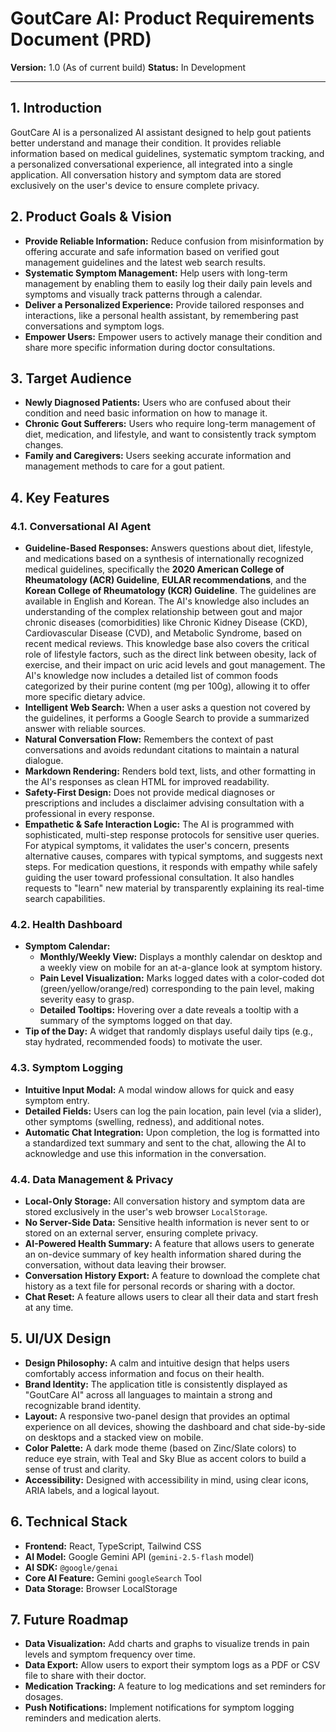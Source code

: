# GoutCare AI: Product Requirements Document (PRD)

**Version:** 1.0 (As of current build)
**Status:** In Development

---

## 1. Introduction

GoutCare AI is a personalized AI assistant designed to help gout patients better understand and manage their condition. It provides reliable information based on medical guidelines, systematic symptom tracking, and a personalized conversational experience, all integrated into a single application. All conversation history and symptom data are stored exclusively on the user's device to ensure complete privacy.

## 2. Product Goals & Vision

-   **Provide Reliable Information:** Reduce confusion from misinformation by offering accurate and safe information based on verified gout management guidelines and the latest web search results.
-   **Systematic Symptom Management:** Help users with long-term management by enabling them to easily log their daily pain levels and symptoms and visually track patterns through a calendar.
-   **Deliver a Personalized Experience:** Provide tailored responses and interactions, like a personal health assistant, by remembering past conversations and symptom logs.
-   **Empower Users:** Empower users to actively manage their condition and share more specific information during doctor consultations.

## 3. Target Audience

-   **Newly Diagnosed Patients:** Users who are confused about their condition and need basic information on how to manage it.
-   **Chronic Gout Sufferers:** Users who require long-term management of diet, medication, and lifestyle, and want to consistently track symptom changes.
-   **Family and Caregivers:** Users seeking accurate information and management methods to care for a gout patient.

## 4. Key Features

### 4.1. Conversational AI Agent
-   **Guideline-Based Responses:** Answers questions about diet, lifestyle, and medications based on a synthesis of internationally recognized medical guidelines, specifically the **2020 American College of Rheumatology (ACR) Guideline**, **EULAR recommendations**, and the **Korean College of Rheumatology (KCR) Guideline**. The guidelines are available in English and Korean. The AI's knowledge also includes an understanding of the complex relationship between gout and major chronic diseases (comorbidities) like Chronic Kidney Disease (CKD), Cardiovascular Disease (CVD), and Metabolic Syndrome, based on recent medical reviews. This knowledge base also covers the critical role of lifestyle factors, such as the direct link between obesity, lack of exercise, and their impact on uric acid levels and gout management. The AI's knowledge now includes a detailed list of common foods categorized by their purine content (mg per 100g), allowing it to offer more specific dietary advice.
-   **Intelligent Web Search:** When a user asks a question not covered by the guidelines, it performs a Google Search to provide a summarized answer with reliable sources.
-   **Natural Conversation Flow:** Remembers the context of past conversations and avoids redundant citations to maintain a natural dialogue.
-   **Markdown Rendering:** Renders bold text, lists, and other formatting in the AI's responses as clean HTML for improved readability.
-   **Safety-First Design:** Does not provide medical diagnoses or prescriptions and includes a disclaimer advising consultation with a professional in every response.
-   **Empathetic & Safe Interaction Logic:** The AI is programmed with sophisticated, multi-step response protocols for sensitive user queries. For atypical symptoms, it validates the user's concern, presents alternative causes, compares with typical symptoms, and suggests next steps. For medication questions, it responds with empathy while safely guiding the user toward professional consultation. It also handles requests to "learn" new material by transparently explaining its real-time search capabilities.

### 4.2. Health Dashboard
-   **Symptom Calendar:**
    -   **Monthly/Weekly View:** Displays a monthly calendar on desktop and a weekly view on mobile for an at-a-glance look at symptom history.
    -   **Pain Level Visualization:** Marks logged dates with a color-coded dot (green/yellow/orange/red) corresponding to the pain level, making severity easy to grasp.
    -   **Detailed Tooltips:** Hovering over a date reveals a tooltip with a summary of the symptoms logged on that day.
-   **Tip of the Day:** A widget that randomly displays useful daily tips (e.g., stay hydrated, recommended foods) to motivate the user.

### 4.3. Symptom Logging
-   **Intuitive Input Modal:** A modal window allows for quick and easy symptom entry.
-   **Detailed Fields:** Users can log the pain location, pain level (via a slider), other symptoms (swelling, redness), and additional notes.
-   **Automatic Chat Integration:** Upon completion, the log is formatted into a standardized text summary and sent to the chat, allowing the AI to acknowledge and use this information in the conversation.

### 4.4. Data Management & Privacy
-   **Local-Only Storage:** All conversation history and symptom data are stored exclusively in the user's web browser `LocalStorage`.
-   **No Server-Side Data:** Sensitive health information is never sent to or stored on an external server, ensuring complete privacy.
-   **AI-Powered Health Summary:** A feature that allows users to generate an on-device summary of key health information shared during the conversation, without data leaving their browser.
-   **Conversation History Export:** A feature to download the complete chat history as a text file for personal records or sharing with a doctor.
-   **Chat Reset:** A feature allows users to clear all their data and start fresh at any time.

## 5. UI/UX Design

-   **Design Philosophy:** A calm and intuitive design that helps users comfortably access information and focus on their health.
-   **Brand Identity:** The application title is consistently displayed as "GoutCare AI" across all languages to maintain a strong and recognizable brand identity.
-   **Layout:** A responsive two-panel design that provides an optimal experience on all devices, showing the dashboard and chat side-by-side on desktops and a stacked view on mobile.
-   **Color Palette:** A dark mode theme (based on Zinc/Slate colors) to reduce eye strain, with Teal and Sky Blue as accent colors to build a sense of trust and clarity.
-   **Accessibility:** Designed with accessibility in mind, using clear icons, ARIA labels, and a logical layout.

## 6. Technical Stack

-   **Frontend:** React, TypeScript, Tailwind CSS
-   **AI Model:** Google Gemini API (`gemini-2.5-flash` model)
-   **AI SDK:** `@google/genai`
-   **Core AI Feature:** Gemini `googleSearch` Tool
-   **Data Storage:** Browser LocalStorage

## 7. Future Roadmap

-   **Data Visualization:** Add charts and graphs to visualize trends in pain levels and symptom frequency over time.
-   **Data Export:** Allow users to export their symptom logs as a PDF or CSV file to share with their doctor.
-   **Medication Tracking:** A feature to log medications and set reminders for dosages.
-   **Push Notifications:** Implement notifications for symptom logging reminders and medication alerts.